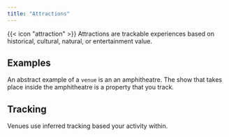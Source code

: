 ```yaml
---
title: "Attractions"
---
```


{{< icon "attraction" >}} Attractions are trackable experiences based on historical, cultural, natural, or entertainment value.

## Examples

An abstract example of a `venue` is an an amphitheatre. The show that takes place inside the amphitheatre is a property that you track.



## Tracking
Venues use inferred tracking based your activity within.